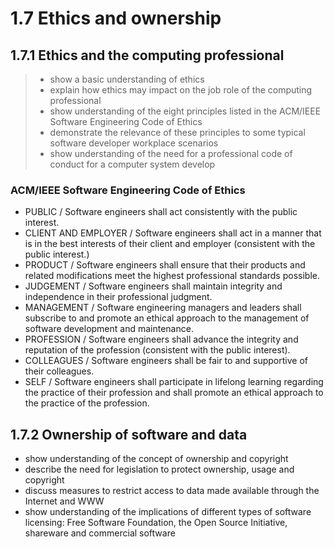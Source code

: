 # 1.7 Ethics and ownership

## 1.7.1 Ethics and the computing professional
> - show a basic understanding of ethics
> - explain how ethics may impact on the job role of the computing professional
> - show understanding of the eight principles listed in the ACM/IEEE Software Engineering Code of Ethics
> - demonstrate the relevance of these principles to some typical software developer workplace scenarios
> - show understanding of the need for a professional code of conduct for a computer system develop

### ACM/IEEE Software Engineering Code of Ethics

- PUBLIC / Software engineers shall act consistently with the public interest.
- CLIENT AND EMPLOYER / Software engineers shall act in a manner that is in the best
  interests of their client and employer (consistent with the public interest.)
- PRODUCT / Software engineers shall ensure that their products and related modifications
  meet the highest professional standards possible.
- JUDGEMENT / Software engineers shall maintain integrity and independence in their
  professional judgment.
- MANAGEMENT / Software engineering managers and leaders shall subscribe to and
  promote an ethical approach to the management of software development and maintenance.
- PROFESSION / Software engineers shall advance the integrity and reputation of the
  profession (consistent with the public interest).
- COLLEAGUES / Software engineers shall be fair to and supportive of their colleagues.
- SELF / Software engineers shall participate in lifelong learning regarding the practice of their
  profession and shall promote an ethical approach to the practice of the profession.

##  1.7.2 Ownership of software and data
- show understanding of the concept of ownership and copyright
- describe the need for legislation to protect ownership, usage and copyright
- discuss measures to restrict access to data made available through the Internet and WWW
- show understanding of the implications of different types of software licensing: Free Software Foundation, the Open Source Initiative, shareware and commercial software